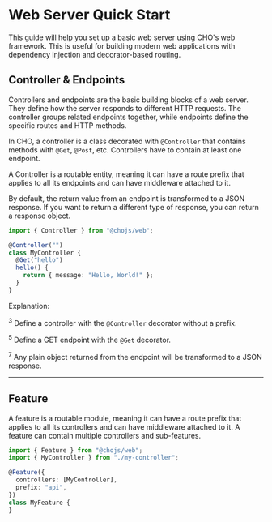 # Web Server Quick Start

This guide will help you set up a basic web server using CHO's web framework. This is useful for building modern web applications with dependency injection and decorator-based routing.

## Controller & Endpoints

Controllers and endpoints are the basic building blocks of a web server. They define how the server responds to
different HTTP requests. The controller groups related endpoints together, while endpoints define the specific routes
and HTTP methods.

In CHO, a controller is a class decorated with `@Controller` that contains methods with `@Get`, `@Post`, etc. Controllers
have to contain at least one endpoint.

A Controller is a routable entity, meaning it can have a route prefix that applies to all its endpoints and can have
middleware attached to it.

By default, the return value from an endpoint is transformed to a JSON response. If you want to return a different type
of response, you can return a response object.

```ts
import { Controller } from "@chojs/web";

@Controller("")
class MyController {
  @Get("hello")
  hello() {
    return { message: "Hello, World!" };
  }
}
```

Explanation:

<sup>3</sup> Define a controller with the `@Controller` decorator without a prefix.

<sup>5</sup> Define a GET endpoint with the `@Get` decorator.

<sup>7</sup> Any plain object returned from the endpoint will be transformed to a JSON response.

---

## Feature

A feature is a routable module, meaning it can have a route prefix that applies to all its controllers and can have
middleware attached to it. A feature can contain multiple controllers and sub-features.

```ts
import { Feature } from "@chojs/web";
import { MyController } from "./my-controller";

@Feature({
  controllers: [MyController],
  prefix: "api",
})
class MyFeature {
}
```
